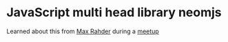 # JavaScript multi head library neomjs

Learned about this from [Max Rahder](keg:priv/0) during a [meetup](../771)
